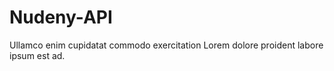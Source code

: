 # Nudeny-API

Ullamco enim cupidatat commodo exercitation Lorem dolore proident labore ipsum est ad.
